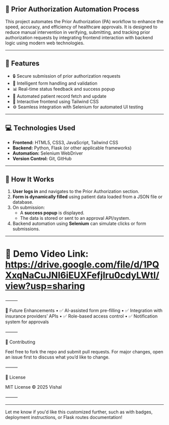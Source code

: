 
## 🏥 Prior Authorization Automation Process

This project automates the Prior Authorization (PA) workflow to enhance the speed, accuracy, and efficiency of healthcare approvals. It is designed to reduce manual intervention in verifying, submitting, and tracking prior authorization requests by integrating frontend interaction with backend logic using modern web technologies.

---

## 🚀 Features

- 🔒 Secure submission of prior authorization requests
- 📝 Intelligent form handling and validation
- 📊 Real-time status feedback and success popup
- 🔄 Automated patient record fetch and update
- 🧠 Interactive frontend using Tailwind CSS
- ⚙️ Seamless integration with Selenium for automated UI testing

---

## 💻 Technologies Used

- **Frontend:** HTML5, CSS3, JavaScript, Tailwind CSS
- **Backend:** Python, Flask (or other applicable frameworks)
- **Automation:** Selenium WebDriver
- **Version Control:** Git, GitHub

---


## 🧠 How It Works

1. **User logs in** and navigates to the Prior Authorization section.
2. **Form is dynamically filled** using patient data loaded from a JSON file or database.
3. On submission:
   - A **success popup** is displayed.
   - The data is stored or sent to an approval API/system.
4. Backend automation using **Selenium** can simulate clicks or form submissions.

---

# 📸 Demo Video Link: https://drive.google.com/file/d/1PQXxqNaCuJNl6iEUXFefjlru0cdyLWtI/view?usp=sharing


⸻

📌 Future Enhancements
	•	✅ AI-assisted form pre-filling
	•	✅ Integration with insurance providers’ APIs
	•	✅ Role-based access control
	•	✅ Notification system for approvals

⸻

🤝 Contributing

Feel free to fork the repo and submit pull requests. For major changes, open an issue first to discuss what you’d like to change.

⸻

📄 License

MIT License © 2025 Vishal

⸻



---

Let me know if you'd like this customized further, such as with badges, deployment instructions, or Flask routes documentation!
